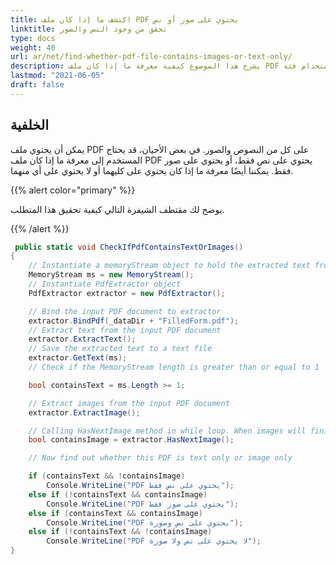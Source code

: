 ```yaml
---
title: اكتشف ما إذا كان ملف PDF يحتوي على صور أو نص
linktitle: تحقق من وجود النص والصور
type: docs
weight: 40
url: ar/net/find-whether-pdf-file-contains-images-or-text-only/
description: يشرح هذا الموضوع كيفية معرفة ما إذا كان ملف PDF يحتوي على صور أو نص فقط باستخدام فئة PdfExtractor.
lastmod: "2021-06-05"
draft: false
---
```


## الخلفية

يمكن أن يحتوي ملف PDF على كل من النصوص والصور. في بعض الأحيان، قد يحتاج المستخدم إلى معرفة ما إذا كان ملف PDF يحتوي على نص فقط، أو يحتوي على صور فقط. يمكننا أيضًا معرفة ما إذا كان يحتوي على كليهما أو لا يحتوي على أي منهما.

{{% alert color="primary" %}}

يوضح لك مقتطف الشيفرة التالي كيفية تحقيق هذا المتطلب.

{{% /alert %}}

```csharp
 public static void CheckIfPdfContainsTextOrImages()
{
    // Instantiate a memoryStream object to hold the extracted text from Document
    MemoryStream ms = new MemoryStream();
    // Instantiate PdfExtractor object
    PdfExtractor extractor = new PdfExtractor();

    // Bind the input PDF document to extractor
    extractor.BindPdf(_dataDir + "FilledForm.pdf");
    // Extract text from the input PDF document
    extractor.ExtractText();
    // Save the extracted text to a text file
    extractor.GetText(ms);
    // Check if the MemoryStream length is greater than or equal to 1

    bool containsText = ms.Length >= 1;

    // Extract images from the input PDF document
    extractor.ExtractImage();

    // Calling HasNextImage method in while loop. When images will finish, loop will exit
    bool containsImage = extractor.HasNextImage();

    // Now find out whether this PDF is text only or image only

    if (containsText && !containsImage)
        Console.WriteLine("PDF يحتوي على نص فقط");
    else if (!containsText && containsImage)
        Console.WriteLine("PDF يحتوي على صور فقط");
    else if (containsText && containsImage)
        Console.WriteLine("PDF يحتوي على نص وصورة");
    else if (!containsText && !containsImage)
        Console.WriteLine("PDF لا يحتوي على نص ولا صورة");
}
```